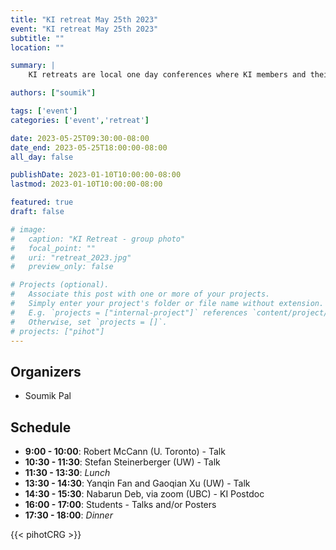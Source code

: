 ```yaml
---
title: "KI retreat May 25th 2023"
event: "KI retreat May 25th 2023"
subtitle: ""
location: ""

summary: |
    KI retreats are local one day conferences where KI members and their research groups get together to socialize and discuss potential collaborations.  

authors: ["soumik"]

tags: ['event']
categories: ['event','retreat']

date: 2023-05-25T09:30:00-08:00
date_end: 2023-05-25T18:00:00-08:00
all_day: false

publishDate: 2023-01-10T10:00:00-08:00
lastmod: 2023-01-10T10:00:00-08:00

featured: true
draft: false

# image:
#   caption: "KI Retreat - group photo"
#   focal_point: ""
#   uri: "retreat_2023.jpg"
#   preview_only: false

# Projects (optional).
#   Associate this post with one or more of your projects.
#   Simply enter your project's folder or file name without extension.
#   E.g. `projects = ["internal-project"]` references `content/project/deep-learning/index.md`.
#   Otherwise, set `projects = []`.
# projects: ["pihot"]
---
```


## Organizers
  * Soumik Pal

## Schedule
  * **9:00  - 10:00**: Robert McCann (U. Toronto) - Talk
  * **10:30 - 11:30**: Stefan Steinerberger (UW) - Talk
  * **11:30 - 13:30**: _Lunch_
  * **13:30 - 14:30**: Yanqin Fan and Gaoqian Xu (UW) - Talk
  * **14:30 - 15:30**: Nabarun Deb, via zoom (UBC) - KI Postdoc
  * **16:00 - 17:00**: Students - Talks and/or Posters
  * **17:30 - 18:00**: _Dinner_

{{< pihotCRG >}}
